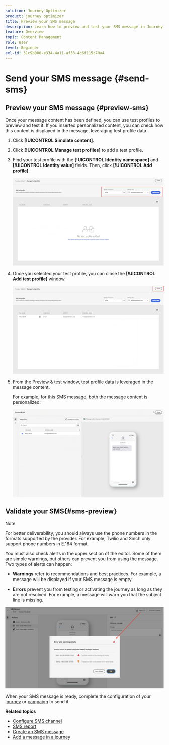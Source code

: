 ```yaml
---
solution: Journey Optimizer
product: journey optimizer
title: Preview your SMS message
description: Learn how to preview and test your SMS message in Journey Optimizer
feature: Overview
topic: Content Management
role: User
level: Beginner
exl-id: 31c9b080-e334-4a11-af33-4c6f115c70a4
---
```

# Send your SMS message {#send-sms}

## Preview your SMS message {#preview-sms}

Once your message content has been defined, you can use test profiles to preview and test it. If you inserted personalized content, you can check how this content is displayed in the message, leveraging test profile data.

1. Click **[!UICONTROL Simulate content]**.

1. Click **[!UICONTROL Manage test profiles]** to add a test profile.

1. Find your test profile with the **[!UICONTROL Identity namespace]** and **[!UICONTROL Identity value]** fields. Then, click **[!UICONTROL Add profile]**.

    ![](assets/sms_preview_3.png)

1. Once you selected your test profile, you can close the **[!UICONTROL Add test profile]** window.

    ![](assets/sms_preview_1.png)

1. From the Preview & test window, test profile data is leveraged in the message content.

    For example, for this SMS message, both the message content is personalized:

    ![](assets/sms_preview_2.png)

## Validate your SMS{#sms-preview}

>[!NOTE]
>
> For better deliverability, you should always use the phone numbers in the formats supported by the provider. For example, Twilio and Sinch only support phone numbers in E.164 format.

You must also check alerts in the upper section of the editor.  Some of them are simple warnings, but others can prevent you from using the message. Two types of alerts can happen:

* **Warnings** refer to recommendations and best practices. For example, a message will be displayed if your SMS message is empty.

* **Errors** prevent you from testing or activating the journey as long as they are not resolved. For example, a message will warn you that the subject line is missing.

![](assets/sms-alert-button.png)

When your SMS message is ready, complete the configuration of your [journey](../building-journeys/journey-gs.md) or [campaign](../campaigns/create-campaign.md) to send it.

**Related topics**

* [Configure SMS channel](sms-configuration.md)
* [SMS report](../reports/journey-global-report.md#sms-global)
* [Create an SMS message](create-sms.md)
* [Add a message in a journey](../building-journeys/journeys-message.md)
